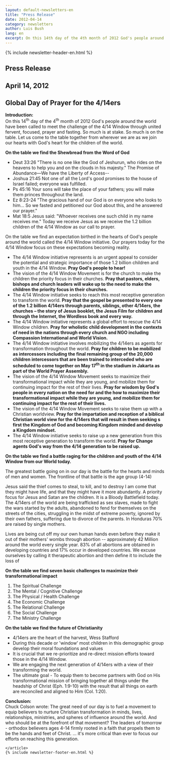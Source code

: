```yaml
---
layout: default-newsletters-en
title: "Press Release"
date: 2012-04-14
category: newsletters
author: Luis Bush
lang: en
excerpt: On this 14th day of the 4th month of 2012 God's people around the world have been called to meet the challenge of the 4/14 Window through united fervent, focused, prayer and fasting. So much is at stake. So much is on the table. Let us come to the table together from wherever we are as we join our hearts with God's heart for the children of the world.
---
```

<div id="newsletter">
{% include newsletter-header-en.html %}
	<article>
	    <h1>Press Release</h1>
		<h2 id="article-date"><time datetime="2012-04-14">April 14, 2012</time></h2>
		<h2 id="subheading">Global Day of Prayer for the 4/14ers</h2>
		<p id="first-paragraph"><strong>Introduction:</strong><br>
On this 14<sup>th</sup> day of the 4<sup>th</sup> month of 2012 God's people around the world have been called to meet the challenge of the 4/14 Window through united fervent, focused, prayer and fasting. So much is at stake. So much is on the table. Let us come to the table together from wherever we are as we join our hearts with God's heart for the children of the world.</p>
		<p><strong>On the table we find the Shewbread from the Word of God</strong></p>
		<ul>
			<li>Deut 33:26 "There is no one like the God of Jeshurun, who rides on the heavens to help you and on the clouds in his majesty." The Promise of Abundance—We have the Liberty of Access--</li>
			<li>Joshua 21:45 Not one of all the Lord's good promises to the house of Israel failed; everyone was fulfilled.</li>
			<li>Ps 45:16 Your sons will take the place of your fathers; you will make them princes throughout the land.</li>
			<li>Ez 8:23-24 "The gracious hand of our God is on everyone who looks to him… So we fasted and petitioned our God about this, and he answered our prayer."</li>
			<li>Mat 18:5 Jesus said: "Whoever receives one such child in my name receives me." Today we receive Jesus as we receive the 1.2 billion children of the 4/14 Window as our call to prayer.</li>
		</ul>
		<p>On the table we find an expectation birthed in the hearts of God's people around the world called the 4/14 Window initiative. Our prayers today for the 4/14 Window focus on these expectations becoming reality.</p>
		<ul>
			<li>The 4/14 Window initiative represents is an urgent appeal to consider the potential and strategic importance of those 1.2 billion children and youth in the 4/14 Window. <strong>Pray God's people to hear!</strong></li>
			<li>The vision of the 4/14 Window Movement is for the church to make the children the priority focus in their churches. <strong>Pray that pastors, elders, bishops and church leaders will wake up to the need to make the children the priority focus in their churches.</strong></li>
			<li>The 4/14 Window initiative seeks to reach this most receptive generation to transform the world. <strong>Pray that the gospel be presented to every one of the 1.2 billion 4/14ers through parents, siblings, other 4/14ers, the churches – the story of Jesus booklet, the Jesus Film for children and through the Internet, the Wordless book and every way.</strong></li>
			<li>The 4/14 Window initiative represents a global effort to rescue the 4/14 Window children. <strong>Pray for wholistic child development in the contexts of need in the nations through every church and NGO including Compassion International and World Vision.</strong></li>
			<li>The 4/14 Window initiative involves mobilizing the 4/14ers as agents for transformation throughout the world. <strong>Pray for children to be mobilized as intercessors including the final remaining group of the 20,000 children intercessors that are been trained to interceded who are scheduled to come together on May 17<sup>th</sup> in the stadium in Jakarta as part of the World Prayer Assembly.</strong></li>
			<li>The vision of the 4/14 Window Movement seeks to maximize their transformational impact while they are young, and mobilize them for continuing impact for the rest of their lives. <strong>Pray for wisdom by God's people in every nation on the need for and the how to maximize their transformational impact while they are young, and mobilize them for continuing impact for the rest of their lives.</strong></li>
			<li>The vision of the 4/14 Window Movement seeks to raise them up with a Christian worldview. <strong>Pray for the impartation and reception of a biblical Christian world view for the 4/14ers that will result in them seeking s first the Kingdom of God and becoming Kingdom minded and develop a Kingdom mindset.</strong></li>
			<li>The 4/14 Window initiative seeks to raise up a new generation from this most receptive generation to transform the world. <strong>Pray for Change agents God's way from the 4/14 generation to be raised up.</strong></li>
		</ul>
		<p><strong>On the table we find a battle raging for the children and youth of the 4/14 Window from our World today.</strong></p>
		<p>The greatest battle going on in our day is the battle for the hearts and minds of men and women. The frontline of that battle is the age group (4-14)</p>
		<p>Jesus said the thief comes to steal, to kill, and to destroy I am come that they might have life, and that they might have it more abundantly.  A priority focus for Jesus and Satan are the children.
It is a Bloody Battlefield today. The 4/14ers of the world are being trafficked as sex slaves, made to fight the wars started by the adults, abandoned to fend for themselves on the streets of the cities, struggling in the midst of extreme poverty, ignored by their own fathers, suffering due to divorce of the parents. In Honduras 70% are raised  by single mothers.</p>
		<p>Lives are being cut off my our own human hands even before they make it out of their mothers' wombs through abortion -- approximately 42 Million around the world every single year. 83% of all abortions are obtained in developing countries and 17% occur in developed countries. We excuse ourselves by calling it therapeutic abortion and then define it to include the loss of</p>
		<p><strong>On the table we find seven basic challenges to maximize their transformational impact</strong></p>
		<ol>
			<li>The Spiritual Challenge</li>
			<li>The Mental / Cognitive Challenge</li>
			<li>The Physical / Health Challenge</li>
			<li>The Economic Challenge</li>
			<li>The Relational Challenge</li>
			<li>The Social Challenge</li>
			<li>The Ministry Challenge</li>
		</ol>
		<p><strong>On the table we find the  future of Christianity</strong></p>
		<ul>
			<li>4/14ers are the heart of the harvest, Wess Stafford</li>
			<li>During this decade or 'window' most children in this demographic group develop their moral foundations and values</li>
			<li>It is crucial that we re-prioritize and re-direct mission efforts toward those in the 4/14 Window.</li>
			<li>We are engaging the next generation of 4/14ers with a view of their transforming the world.</li>
			<li>The ultimate goal - To equip them to become partners with God on His transformational mission of bringing together all things under the headship of Christ (Eph. 1:9-10) with the result that all things on earth are reconciled and aligned to Him (Col. 1:20).</li>
		</ul>
		<p><strong>Conclusion:</strong><br>
		Chuck Colson wrote: The great need of our day is to fuel a movement to equip believers to nurture Christian transformation in minds, lives, relationships, ministries, and spheres of influence around the world. And who should be at the forefront of that movement? The leaders of tomorrow - orthodox believers ages 4-14 firmly rooted in a faith that propels them to be the hands and feet of Christ. … it's more critical than ever to focus our efforts on reaching this generation.</p>

	</article>
	{% include newsletter-footer-en.html %}
</div>
